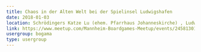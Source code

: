 ```yaml
---
title: Chaos in der Alten Welt bei der Spielinsel Ludwigshafen
date: 2018-01-03
location: Schrödingers Katze Lu (ehem. Pfarrhaus Johanneskirche) , Ludwigshafen
link: https://www.meetup.com/Mannheim-Boardgames-Meetup/events/245813017/
usergroup: bogama
type: usergroup
---
```


